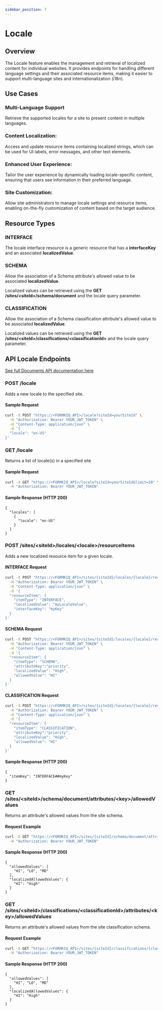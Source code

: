 ```yaml
---
sidebar_position: 7
---
```


# Locale

## Overview

The Locale feature enables the management and retrieval of localized content for individual websites. It provides endpoints for handling different language settings and their associated resource items, making it easier to support multi-language sites and internationalization (i18n).

## Use Cases

### Multi-Language Support
Retrieve the supported locales for a site to present content in multiple languages.

### Content Localization:
Access and update resource items containing localized strings, which can be used for UI labels, error messages, and other text elements.

### Enhanced User Experience:
Tailor the user experience by dynamically loading locale-specific content, ensuring that users see information in their preferred language.
   
### Site Customization:
Allow site administrators to manage locale settings and resource items, enabling on-the-fly customization of content based on the target audience.

## Resource Types

### INTERFACE

The locale interface resource is a generic resource that has a **interfaceKey** and an associated **localizedValue**.

### SCHEMA

Allow the association of a Schema attribute's allowed value to be associated **localizedValue**.

Localized values can be retrieved using the **GET /sites/&lt;siteId&gt;/schema/document** and the locale query parameter.

### CLASSIFICATION

Allow the association of a Schema classification attribute's allowed value to be associated **localizedValue**.

Localized values can be retrieved using the **GET /sites/&lt;siteId&gt;/classifications/&lt;classificationId&gt;** and the locale query parameter.


## API Locale Endpoints

[See full Documents API documentation here](/docs/category/formkiq-api)

### POST /locale 

Adds a new locale to the specified site.

#### Sample Request

```bash
curl -X POST "https://<FORMKIQ_API>/locale?siteId=yourSiteId" \
  -H "Authorization: Bearer YOUR_JWT_TOKEN" \
  -H "Content-Type: application/json" \
  -d '{
  "locale": "en-US"
}'
```

### GET /locale 

Returns a list of locale(s) in a specified site

#### Sample Request

```bash
curl -X GET "https://<FORMKIQ_API>/locale?siteId=yourSiteId&limit=10" \
  -H "Authorization: Bearer YOUR_JWT_TOKEN"
```

#### Sample Response (HTTP 200)

```
{
  "locales": [
    {
      "locale": "en-US"
    }
  ]
}
```

### POST /sites/&lt;siteId&gt;/locales/&lt;locale&gt;/resourceItems

Adds a new localized resource item for a given locale.

#### INTERFACE Request

```bash
curl -X POST "https://<FORMKIQ_API>/sites/{siteId}/locales/{locale}/resourceItems?siteId=yourSiteId" \
  -H "Authorization: Bearer YOUR_JWT_TOKEN" \
  -H "Content-Type: application/json" \
  -d '{
  "resourceItem": {
    "itemType": "INTERFACE",
    "localizedValue": "myLocaleValue",
    "interfaceKey": "myKey"
  }
}'
```

#### SCHEMA Request

```bash
curl -X POST "https://<FORMKIQ_API>/sites/{siteId}/locales/{locale}/resourceItems?siteId=yourSiteId" \
  -H "Authorization: Bearer YOUR_JWT_TOKEN" \
  -H "Content-Type: application/json" \
  -d '{
  "resourceItem": {
    "itemType": "SCHEMA",
    "attributeKey":"priority",
    "localizedValue": "High",
    "allowedValue": "HI"
  }
}'
```

#### CLASSIFICATION Request

```bash
curl -X POST "https://<FORMKIQ_API>/sites/{siteId}/locales/{locale}/resourceItems?siteId=yourSiteId" \
  -H "Authorization: Bearer YOUR_JWT_TOKEN" \
  -H "Content-Type: application/json" \
  -d '{
  "resourceItem": {
    "itemType": "CLASSIFICATION",
    "attributeKey":"priority",
    "localizedValue": "High",
    "allowedValue": "HI"
  }
}'
```

#### Sample Response (HTTP 200)

```
{
  "itemKey": "INTERFACE##myKey"
}
```

### GET /sites/&lt;siteId&gt;/schema/document/attributes/&lt;key&gt;/allowedValues

Returns an attribute's allowed values from the site schema.

#### Request Example

```bash
curl -X GET "https://<FORMKIQ_API>/sites/{siteId}/schema/document/attributes/{key}/allowedValues?siteId=yourSiteId" \
  -H "Authorization: Bearer YOUR_JWT_TOKEN"
```

#### Sample Response (HTTP 200)

```
{
  "allowedValues": [
    "HI", "LO", "MD"
  ],
  "localizedAllowedValues": {
    "HI": "High"
  }
}
```

### GET /sites/&lt;siteId&gt;/classifications/&lt;classificationId&gt;/attributes/&lt;key&gt;/allowedValues

Returns an attribute's allowed values from the site classification schema.

#### Request Example

```bash
curl -X GET "https://<FORMKIQ_API>/sites/{siteId}/classifications/{classificationId}/attributes/{key}/allowedValues?siteId=yourSiteId" \
  -H "Authorization: Bearer YOUR_JWT_TOKEN"
```

#### Sample Response (HTTP 200)

```
{
  "allowedValues": [
    "HI", "LO", "MD"
  ],
  "localizedAllowedValues": {
    "HI": "High"
  }
}
```